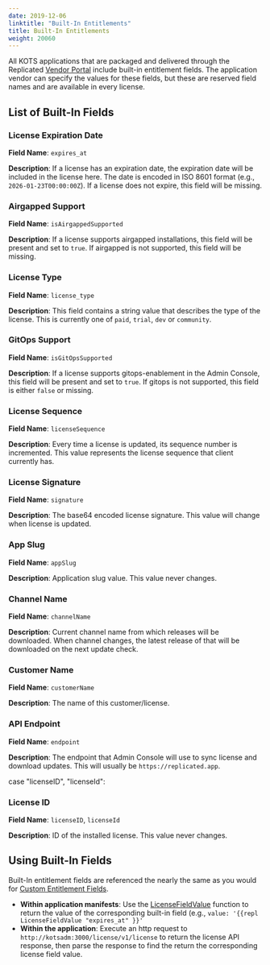 ```yaml
---
date: 2019-12-06
linktitle: "Built-In Entitlements"
title: Built-In Entitlements
weight: 20060
---
```


All KOTS applications that are packaged and delivered through the Replicated [Vendor Portal](https://vendor.replicated.com) include built-in entitlement fields. The application vendor can specify the values for these fields, but these are reserved field names and are available in every license.

## List of Built-In Fields

### License Expiration Date

**Field Name**: `expires_at`

**Description**: If a license has an expiration date, the expiration date will be included in the license here. The date is encoded in ISO 8601 format (e.g., `2026-01-23T00:00:00Z`). If a license does not expire, this field will be missing.

### Airgapped Support

**Field Name**: `isAirgappedSupported`

**Description**: If a license supports airgapped installations, this field will be present and set to `true`. If airgapped is not supported, this field will be missing.

### License Type

**Field Name**: `license_type`

**Description**: This field contains a string value that describes the type of the license. This is currently one of `paid`, `trial`, `dev` or `community`.

### GitOps Support

**Field Name**: `isGitOpsSupported`

**Description**: If a license supports gitops-enablement in the Admin Console, this field will be present and set to `true`. If gitops is not supported, this field is either `false` or missing.

### License Sequence

**Field Name**: `licenseSequence`

**Description**: Every time a license is updated, its sequence number is incremented.  This value represents the license sequence that client currently has.

### License Signature

**Field Name**: `signature`

**Description**: The base64 encoded license signature.  This value will change when license is updated.

### App Slug

**Field Name**: `appSlug`

**Description**: Application slug value.  This value never changes.

### Channel Name

**Field Name**: `channelName`

**Description**: Current channel name from which releases will be downloaded.
When channel changes, the latest release of that will be downloaded on the next update check.

### Customer Name

**Field Name**: `customerName`

**Description**: The name of this customer/license.

### API Endpoint

**Field Name**: `endpoint`

**Description**: The endpoint that Admin Console will use to sync license and download updates.
This will usually be `https://replicated.app`.

case "licenseID", "licenseId":
### License ID

**Field Name**: `licenseID`, `licenseId`

**Description**: ID of the installed license.  This value never changes.

## Using Built-In Fields

Built-In entitlement fields are referenced the nearly the same as you would for [Custom Entitlement Fields](/vendor/entitlements/custom-entitlements).  

* **Within application manifests**: Use the [LicenseFieldValue](/reference/template-functions/license-context) function to return the value of the corresponding built-in field (e.g., `value: '{{repl LicenseFieldValue "expires_at" }}'`
* **Within the application**: Execute an http request to `http://kotsadm:3000/license/v1/license` to return the license API response, then parse the response to find the return the corresponding license field value.
